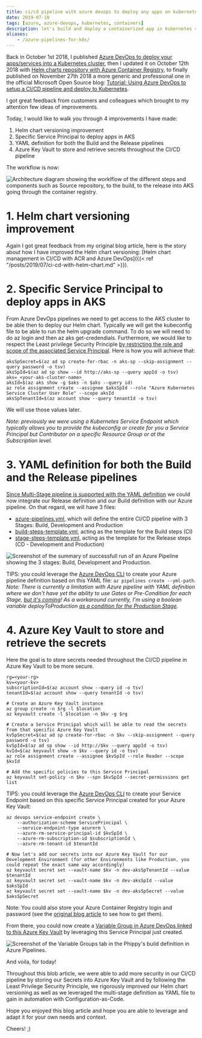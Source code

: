 ```yaml
---
title: ci/cd pipeline with azure devops to deploy any apps on kubernetes
date: 2019-07-10
tags: [azure, azure-devops, kubernetes, containers]
description: let's build and deploy a containerized app in kubernetes via azure pipelines
aliases:
    - /azure-pipelines-for-k8s/
---
```

Back in October 1st 2018, I published [Azure DevOps to deploy your apps/services into a Kubernetes cluster](https://alwaysupalwayson.blogspot.com/2018/10/azure-devops-to-deploy-your.html), then I updated it on October 12th 2018 with [Helm charts repository with Azure Container Registry](https://alwaysupalwayson.blogspot.com/2018/10/helm-charts-repository-with-azure.html), to finally published on November 27th 2018 a more generic and professional one in the official Microsoft Open Source blog: [Tutorial: Using Azure DevOps to setup a CI/CD pipeline and deploy to Kubernetes](https://cloudblogs.microsoft.com/opensource/2018/11/27/tutorial-azure-devops-setup-cicd-pipeline-kubernetes-docker-helm).

I got great feedback from customers and colleagues which brought to my attention few ideas of improvements.

Today, I would like to walk you through 4 improvements I have made:
1.  Helm chart versioning improvement
2.  Specific Service Principal to deploy apps in AKS
3.  YAML definition for both the Build and the Release pipelines
4.  Azure Key Vault to store and retrieve secrets throughout the CI/CD pipeline

The workflow is now:

![Architecture diagram showing the worklflow of the different steps and components such as Source repository, to the build, to the release into AKS going through the container registry.](https://1.bp.blogspot.com/-ahnbFR-xLbc/XQrcr5v5oII/AAAAAAAATO0/Eqmr-lefZx4uf_Bhwz7z2bhVDzaKd97MACLcBGAs/s640/Picture2.png)

# 1. Helm chart versioning improvement

Again I got great feedback from my original blog article, here is the story about how I have improved the Helm chart versioning: [Helm chart management in CI/CD with ACR and Azure DevOps]({{< ref "/posts/2019/07/ci-cd-with-helm-chart.md" >}}).

# 2. Specific Service Principal to deploy apps in AKS

From Azure DevOps pipelines we need to get access to the AKS cluster to be able then to deploy our Helm chart. Typically we will get the kubeconfig file to be able to run the helm upgrade command. To do so we will need to do az login and then az aks get-credendials.
Furthermore, we would like to respect the Least privilege Security Principle [by restricting the role and scope of the associated Service Principal](https://docs.microsoft.com/azure/aks/control-kubeconfig-access). Here is how you will achieve that:
```
aksSpSecret=$(az ad sp create-for-rbac -n aks-sp --skip-assignment --query password -o tsv)  
aksSpId=$(az ad sp show --id http://aks-sp --query appId -o tsv)  
aks=_<your-aks-cluster-name>_  
aksId=$(az aks show -g $aks -n $aks --query id)  
az role assignment create --assignee $aksSpId --role "Azure Kubernetes Service Cluster User Role" --scope aksId  
aksSpTenantId=$(az account show --query tenantId -o tsv)  
```
We will use those values later.

_Note: previously we were using a Kubernetes Service Endpoint which typically allows you to provide the kubeconfig or create for you a Service Principal but Contributor on a specific Resource Group or at the Subscription level._

# 3. YAML definition for both the Build and the Release pipelines

[Since Multi-Stage pipeline is supported with the YAML definition](https://devblogs.microsoft.com/devops/whats-new-with-azure-pipelines/) we could now integrate our Release definition and our Build definition with our Azure pipeline.
On that regard, we will have 3 files:
- [azure-pipelines.yml](https://github.com/Azure/phippyandfriends/blob/mathieu-benoit/azure-pipelines/phippy/azure-pipelines.yml), which will define the entire CI/CD pipeline with 3 Stages: Build, Development and Production
- [build-steps-template.yml](https://github.com/Azure/phippyandfriends/blob/mathieu-benoit/azure-pipelines/common/build-steps-template.yml), acting as the template for the Build steps (CI)
- [stage-steps-template.yml](https://github.com/Azure/phippyandfriends/blob/mathieu-benoit/azure-pipelines/common/stage-steps-template.yml), acting as the template for the Release steps (CD - Development and Production)

![Screenshot of the summary of successfull run of an Azure Pipeline showing the 3 stages: Build, Development and Production.](https://1.bp.blogspot.com/-4StA1t_kQCA/XR6j-7ybn4I/AAAAAAAATUA/eP0yN6k4R80l_p3aeT3-EiHTk0sp37J5gCLcBGAs/s640/Capture.PNG)

TIPS: you could leverage the [Azure DevOps CLI](https://devblogs.microsoft.com/devops/using-azure-devops-from-the-command-line) to create your Azure pipeline definition based on this YAML file: `az pipelines create --yml-path`.
_Note: There is currently a limitation with Azure pipeline with YAML definition where we don't have yet the ability to use Gates or Pre-Condition for each Stage, [but it's coming](https://dev.azure.com/mseng/AzureDevOpsRoadmap/_workitems/edit/1510336)! As a workaround currently, I'm using a boolean variable deployToProduction [as a condition for the Production Stage](https://github.com/Azure/phippyandfriends/blob/mathieu-benoit/azure-pipelines/phippy/cicd/azure-pipelines.yml#L51)._

# 4. Azure Key Vault to store and retrieve the secrets

Here the goal is to store secrets needed throughout the CI/CD pipeline in Azure Key Vault to be more secure.
```
rg=<your-rg>
kv=<your-kv>
subscriptionId=$(az account show --query id -o tsv)
tenantId=$(az account show --query tenantId -o tsv)

# Create an Azure Key Vault instance
az group create -n $rg -l $location
az keyvault create -l $location -n $kv -g $rg
  
# Create a Service Principal which will be able to read the secrets from that specific Azure Key Vault
kvSpSecret=$(az ad sp create-for-rbac -n $kv --skip-assignment --query password -o tsv)
kvSpId=$(az ad sp show --id http://$kv --query appId -o tsv)
kvId=$(az keyvault show -n $kv --query id -o tsv)
az role assignment create --assignee $kvSpId --role Reader --scope $kvId
  
# Add the specific policies to this Service Principal  
az keyvault set-policy -n $kv --spn $kvSpId --secret-permissions get list
```

TIPS: you could leverage the [Azure DevOps CLI](https://devblogs.microsoft.com/devops/using-azure-devops-from-the-command-line) to create your Service Endpoint based on this specific Service Principal created for your Azure Key Vault:
```
az devops service-endpoint create \
    --authorization-scheme ServicePrincipal \
    --service-endpoint-type azurerm \
    --azure-rm-service-principal-id $kvSpId \
    --azure-rm-subscription-id $subscriptionId \
    --azure-rm-tenant-id $tenantId
  
# Now let's add our secrets into our Azure Key Vault for our Development Environment (for other Environments like Production, you could repeat the exact same way accordingly)  
az keyvault secret set --vault-name $kv -n dev-aksSpTenantId --value $tenantId  
az keyvault secret set --vault-name $kv -n dev-aksSpId --value $aksSpId  
az keyvault secret set --vault-name $kv -n dev-aksSpSecret --value $aksSpSecret  
```
Note: You could also store your Azure Container Registry login and password (see the [original blog article](https://cloudblogs.microsoft.com/opensource/2018/11/27/tutorial-azure-devops-setup-cicd-pipeline-kubernetes-docker-helm) to see how to get them).

From there, you could now create a [Variable Group in Azure DevOps linked to this Azure Key Vault](https://docs.microsoft.com/azure/devops/pipelines/library/variable-groups#link-secrets-from-an-azure-key-vault) by leveraging this Service Principal just created.

![Screenshot of the Variable Groups tab in the Phippy's build definition in Azure Pipelines.](https://1.bp.blogspot.com/-iPmxCkZX2a4/XSYEdoFEmwI/AAAAAAAATWU/AVTMPPZYijAABiNT_Z897KGStYdVR3cOwCLcBGAs/s640/Capture2.PNG)

And voila, for today!

Throughout this blob article, we were able to add more security in our CI/CD pipeline by storing our Secrets into Azure Key Vault and by following the Least Privilege Security Principle, we rigorously improved our Helm chart versioning as well as we leveraged the multi-stage definition as YAML file to gain in automation with Configuration-as-Code.

Hope you enjoyed this blog article and hope you are able to leverage and adapt it for your own needs and context.

Cheers! ;)